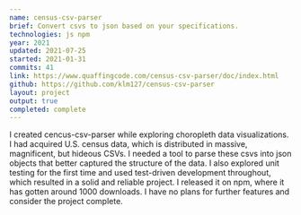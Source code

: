 ```yaml
---
name: census-csv-parser
brief: Convert csvs to json based on your specifications.
technologies: js npm
year: 2021
updated: 2021-07-25
started: 2021-01-31
commits: 41
link: https://www.quaffingcode.com/census-csv-parser/doc/index.html
github: https://github.com/klm127/census-csv-parser
layout: project
output: true
completed: complete
---
```


I created cencus-csv-parser while exploring choropleth data visualizations. I had acquired U.S. census data, which is distributed in massive, magnificent, but hideous CSVs. I needed a tool to parse these csvs into json objects that better captured the structure of the data. I also explored unit testing for the first time and used test-driven development throughout, which resulted in a solid and reliable project. I released it on npm, where it has gotten around 1000 downloads. I have no plans for further features and consider the project complete. 